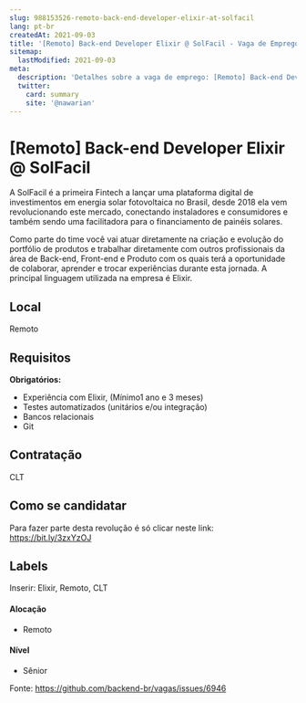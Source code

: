 ```yaml
---
slug: 988153526-remoto-back-end-developer-elixir-at-solfacil
lang: pt-br
createdAt: 2021-09-03
title: '[Remoto] Back-end Developer Elixir @ SolFacil - Vaga de Emprego'
sitemap:
  lastModified: 2021-09-03
meta:
  description: 'Detalhes sobre a vaga de emprego: [Remoto] Back-end Developer Elixir @ SolFacil'
  twitter:
    card: summary
    site: '@nawarian'
---
```


# [Remoto] Back-end Developer Elixir @ SolFacil

A SolFacil é a primeira Fintech a lançar uma plataforma digital de investimentos em energia solar fotovoltaica no Brasil, desde 2018 ela vem revolucionando este mercado, conectando instaladores e consumidores e também sendo uma facilitadora para o financiamento de painéis solares.

Como parte do time você vai atuar diretamente na criação e evolução do portfólio de produtos e trabalhar diretamente com outros profissionais da área de Back-end, Front-end e Produto com os quais terá a oportunidade de colaborar, aprender e trocar experiências durante esta jornada. A principal linguagem utilizada na empresa é Elixir.

## Local

Remoto

## Requisitos

**Obrigatórios:**

- Experiência com Elixir, (Mínimo1 ano e 3 meses)
- Testes automatizados (unitários e/ou integração)
- Bancos relacionais
- Git


## Contratação

CLT

## Como se candidatar

Para fazer parte desta revolução é só clicar neste link: https://bit.ly/3zxYzOJ

## Labels
Inserir: Elixir, Remoto, CLT

#### Alocação
- Remoto

#### Nível
- Sênior





Fonte: https://github.com/backend-br/vagas/issues/6946